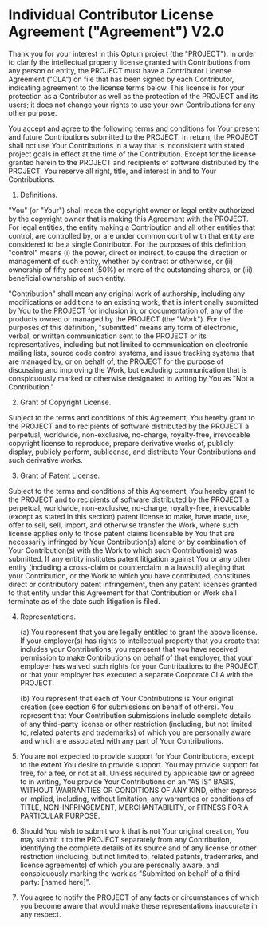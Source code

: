 # Individual Contributor License Agreement ("Agreement") V2.0

Thank you for your interest in this Optum project (the "PROJECT"). In order to clarify the intellectual property license granted with Contributions from any person or entity, the PROJECT must have a Contributor License Agreement ("CLA") on file that has been signed by each Contributor, indicating agreement to the license terms below. This license is for your protection as a Contributor as well as the protection of the PROJECT and its users; it does not change your rights to use your own Contributions for any other purpose.

You accept and agree to the following terms and conditions for Your present and future Contributions submitted to the PROJECT. In return, the PROJECT shall not use Your Contributions in a way that is inconsistent with stated project goals in effect at the time of the Contribution. Except for the license granted herein to the PROJECT and recipients of software distributed by the PROJECT, You reserve all right, title, and interest in and to Your Contributions.
1.	Definitions.

"You" (or "Your") shall mean the copyright owner or legal entity authorized by the copyright owner that is making this Agreement with the PROJECT. For legal entities, the entity making a Contribution and all other entities that control, are controlled by, or are under common control with that entity are considered to be a single Contributor. For the purposes of this definition, "control" means (i) the power, direct or indirect, to cause the direction or management of such entity, whether by contract or otherwise, or (ii) ownership of fifty percent (50%) or more of the outstanding shares, or (iii) beneficial ownership of such entity.

"Contribution" shall mean any original work of authorship, including any modifications or additions to an existing work, that is intentionally submitted by You to the PROJECT for inclusion in, or documentation of, any of the products owned or managed by the PROJECT (the "Work"). For the purposes of this definition, "submitted" means any form of electronic, verbal, or written communication sent to the PROJECT or its representatives, including but not limited to communication on electronic mailing lists, source code control systems, and issue tracking systems that are managed by, or on behalf of, the PROJECT for the purpose of discussing and improving the Work, but excluding communication that is conspicuously marked or otherwise designated in writing by You as "Not a Contribution."

2.	Grant of Copyright License.

Subject to the terms and conditions of this Agreement, You hereby grant to the PROJECT and to recipients of software distributed by the PROJECT a perpetual, worldwide, non-exclusive, no-charge, royalty-free, irrevocable copyright license to reproduce, prepare derivative works of, publicly display, publicly perform, sublicense, and distribute Your Contributions and such derivative works.

3.	Grant of Patent License.

Subject to the terms and conditions of this Agreement, You hereby grant to the PROJECT and to recipients of software distributed by the PROJECT a perpetual, worldwide, non-exclusive, no-charge, royalty-free, irrevocable (except as stated in this section) patent license to make, have made, use, offer to sell, sell, import, and otherwise transfer the Work, where such license applies only to those patent claims licensable by You that are necessarily infringed by Your Contribution(s) alone or by combination of Your Contribution(s) with the Work to which such Contribution(s) was submitted. If any entity institutes patent litigation against You or any other entity (including a cross-claim or counterclaim in a lawsuit) alleging that your Contribution, or the Work to which you have contributed, constitutes direct or contributory patent infringement, then any patent licenses granted to that entity under this Agreement for that Contribution or Work shall terminate as of the date such litigation is filed.

4.	Representations.

    (a)	You represent that you are legally entitled to grant the above license. If your employer(s) has rights to intellectual property that you create that includes your Contributions, you represent that you have received permission to make Contributions on behalf of that employer, that your employer has waived such rights for your Contributions to the PROJECT, or that your employer has executed a separate Corporate CLA with the PROJECT.

    (b)	You represent that each of Your Contributions is Your original creation (see section 6 for submissions on behalf of others). You represent that Your Contribution submissions include complete details of any third-party license or other restriction (including, but not limited to, related patents and trademarks) of which you are personally aware and which are associated with any part of Your Contributions.

5.   You are not expected to provide support for Your Contributions, except to the extent You desire to provide support. You may provide support for free, for a fee, or not at all. Unless required by applicable law or agreed to in writing, You provide Your Contributions on an "AS IS" BASIS, WITHOUT WARRANTIES OR CONDITIONS OF ANY KIND, either express or implied, including, without limitation, any warranties or conditions of TITLE, NON-INFRINGEMENT, MERCHANTABILITY, or FITNESS FOR A PARTICULAR PURPOSE.

6.  Should You wish to submit work that is not Your original creation, You may submit it to the PROJECT separately from any Contribution, identifying the complete details of its source and of any license or other restriction (including, but not limited to, related patents, trademarks, and license agreements) of which you are personally aware, and conspicuously marking the work as "Submitted on behalf of a third-party: [named here]".

7.  You agree to notify the PROJECT of any facts or circumstances of which you become aware that would make these representations inaccurate in any respect. 